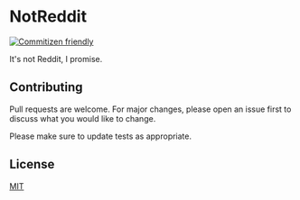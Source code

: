 # NotReddit

[![Commitizen friendly](https://img.shields.io/badge/commitizen-friendly-brightgreen.svg)](http://commitizen.github.io/cz-cli/)

It's not Reddit, I promise.

## Contributing

Pull requests are welcome. For major changes, please open an issue first to discuss what you would like to change.

Please make sure to update tests as appropriate.

## License

[MIT](https://choosealicense.com/licenses/mit/)

